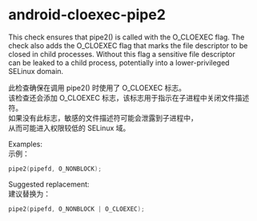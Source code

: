 # android-cloexec-pipe2

This check ensures that pipe2() is called with the O_CLOEXEC flag. The  
check also adds the O_CLOEXEC flag that marks the file descriptor to be  
closed in child processes. Without this flag a sensitive file descriptor  
can be leaked to a child process, potentially into a lower-privileged  
SELinux domain.

此检查确保在调用 pipe2() 时使用了 O_CLOEXEC 标志。  
该检查还会添加 O_CLOEXEC 标志，该标志用于指示在子进程中关闭文件描述符。  
如果没有此标志，敏感的文件描述符可能会泄露到子进程中，  
从而可能进入权限较低的 SELinux 域。

Examples:  
示例：

```c++
pipe2(pipefd, O_NONBLOCK);
```

Suggested replacement:  
建议替换为：

```c++
pipe2(pipefd, O_NONBLOCK | O_CLOEXEC);
```
